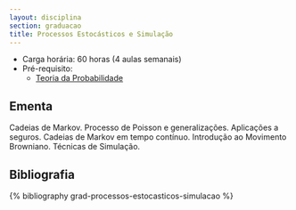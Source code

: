 ```yaml
---
layout: disciplina
section: graduacao
title: Processos Estocásticos e Simulação 
---
```


- Carga horária: 60 horas (4 aulas semanais)
- Pré-requisito:
    - [Teoria da Probabilidade](teoria-probabilidade.html)

## Ementa

Cadeias de Markov. Processo de Poisson e generalizações. Aplicações a
seguros.  Cadeias de Markov em tempo contínuo. Introdução ao Movimento
Browniano.  Técnicas de Simulação.

## Bibliografia

{% bibliography grad-processos-estocasticos-simulacao %}




